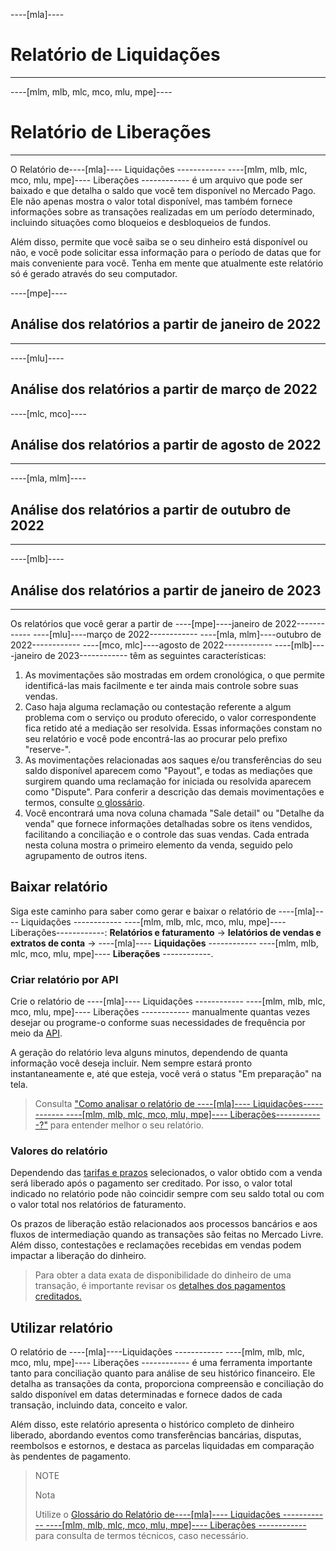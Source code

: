 ----[mla]----
# Relatório de Liquidações
------------

----[mlm, mlb, mlc, mco, mlu, mpe]----
# Relatório de Liberações
------------

O Relatório de----[mla]---- Liquidações ------------ ----[mlm, mlb, mlc, mco, mlu, mpe]---- Liberações ------------ é um arquivo que pode ser baixado e que detalha o saldo que você tem disponível no Mercado Pago. Ele não apenas mostra o valor total disponível, mas também fornece informações sobre as transações realizadas em um período determinado, incluindo situações como bloqueios e desbloqueios de fundos.

Além disso, permite que você saiba se o seu dinheiro está disponível ou não, e você pode solicitar essa informação para o período de datas que for mais conveniente para você. Tenha em mente que atualmente este relatório só é gerado através do seu computador.

----[mpe]----
## Análise dos relatórios a partir de janeiro de 2022
------------
----[mlu]----
## Análise dos relatórios a partir de março de 2022
----[mlc, mco]----
## Análise dos relatórios a partir de agosto de 2022
------------
----[mla, mlm]----
## Análise dos relatórios a partir de outubro de 2022
------------
----[mlb]----
## Análise dos relatórios a partir de janeiro de 2023
------------

Os relatórios que você gerar a partir de ----[mpe]----janeiro de 2022------------  ----[mlu]----março de 2022------------ ----[mla, mlm]----outubro de 2022------------  ----[mco, mlc]----agosto de 2022------------ ----[mlb]----janeiro de 2023------------ têm as seguintes características: 

1. As movimentações são mostradas em ordem cronológica, o que permite identificá-las mais facilmente e ter ainda mais controle sobre suas vendas.
2. Caso haja alguma reclamação ou contestação referente a algum problema com o serviço ou produto oferecido, o valor correspondente fica retido até a mediação ser resolvida. Essas informações constam no seu relatório e você pode encontrá-las ao procurar pelo prefixo "reserve-".
3. As movimentações relacionadas aos saques e/ou transferências do seu saldo disponível aparecem como "Payout", e todas as mediações que surgirem quando uma reclamação for iniciada ou resolvida aparecem como "Dispute". Para conferir a descrição das demais movimentações e termos, consulte [o glossário](/developers/pt/docs/checkout-pro/additional-content/reports/released-money/report-use).
4. Você encontrará uma nova coluna chamada "Sale detail" ou "Detalhe da venda" que fornece informações detalhadas sobre os itens vendidos, facilitando a conciliação e o controle das suas vendas. Cada entrada nesta coluna mostra o primeiro elemento da venda, seguido pelo agrupamento de outros itens.

## Baixar relatório

Siga este caminho para saber como gerar e baixar o relatório de ----[mla]---- Liquidações ------------ ----[mlm, mlb, mlc, mco, mlu, mpe]---- Liberações------------:
**Relatórios e faturamento** -> **Ielatórios de vendas e extratos de conta** -> ----[mla]---- **Liquidações** ------------ ----[mlm, mlb, mlc, mco, mlu, mpe]---- **Liberações** ------------.

### Criar relatório por API

Crie o relatório de ----[mla]---- Liquidações ------------ ----[mlm, mlb, mlc, mco, mlu, mpe]---- Liberações ------------ manualmente quantas vezes desejar ou programe-o conforme suas necessidades de frequência por meio da [API](/developers/pt/docs/checkout-pro/additional-content/reports/released-money/api).

A geração do relatório leva alguns minutos, dependendo de quanta informação você deseja incluir. Nem sempre estará pronto instantaneamente e, até que esteja, você verá o status "Em preparação" na tela.

> Consulta ["Como analisar o relatório de ----[mla]---- Liquidações------------ ----[mlm, mlb, mlc, mco, mlu, mpe]---- Liberações------------?"](https://www.mercadopago.com.br/ajuda/28771) para entender melhor o seu relatório.

### Valores do relatório

Dependendo das [tarifas e prazos](https://www.mercadopago.com.br/settings/release-options) selecionados, o valor obtido com a venda será liberado após o pagamento ser creditado. Por isso, o valor total indicado no relatório pode não coincidir sempre com seu saldo total ou com o valor total nos relatórios de faturamento.

Os prazos de liberação estão relacionados aos processos bancários e aos fluxos de intermediação quando as transações são feitas no Mercado Livre. Além disso, contestações e reclamações recebidas em vendas podem impactar a liberação do dinheiro.

> Para obter a data exata de disponibilidade do dinheiro de uma transação, é importante revisar os [detalhes dos pagamentos creditados.](https://www.mercadopago.com.br/activities/balance)

## Utilizar relatório

O relatório de ----[mla]----Liquidações ------------ ----[mlm, mlb, mlc, mco, mlu, mpe]---- Liberações ------------ é uma ferramenta importante tanto para conciliação quanto para análise de seu histórico financeiro. Ele detalha as transações da conta, proporciona compreensão e conciliação do saldo disponível em datas determinadas e fornece dados de cada transação, incluindo data, conceito e valor. 

Além disso, este relatório apresenta o histórico completo de dinheiro liberado, abordando eventos como transferências bancárias, disputas, reembolsos e estornos, e destaca as parcelas liquidadas em comparação às pendentes de pagamento.

> NOTE
>
> Nota
>
> Utilize o [Glossário do Relatório de----[mla]---- Liquidações ------------ ----[mlm, mlb, mlc, mco, mlu, mpe]---- Liberações ------------](https://www.mercadopago.com.br/developers/pt/docs/checkout-pro/additional-content/reports/released-money/report-use) para consulta de termos técnicos, caso necessário.